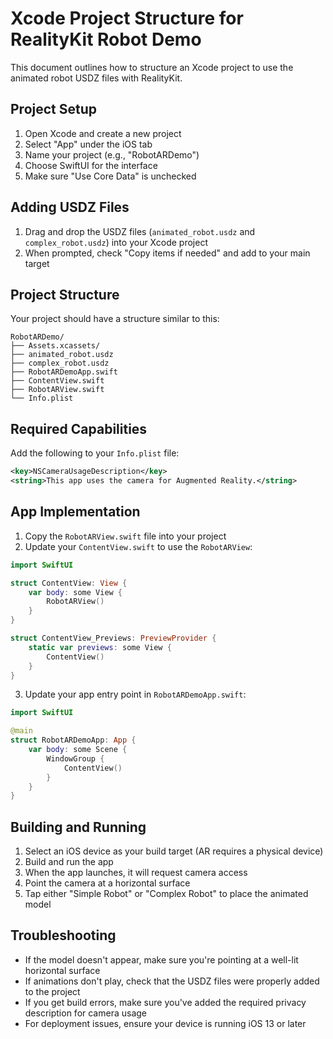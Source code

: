 # Xcode Project Structure for RealityKit Robot Demo

This document outlines how to structure an Xcode project to use the animated robot USDZ files with RealityKit.

## Project Setup

1. Open Xcode and create a new project
2. Select "App" under the iOS tab
3. Name your project (e.g., "RobotARDemo")
4. Choose SwiftUI for the interface
5. Make sure "Use Core Data" is unchecked

## Adding USDZ Files

1. Drag and drop the USDZ files (`animated_robot.usdz` and `complex_robot.usdz`) into your Xcode project
2. When prompted, check "Copy items if needed" and add to your main target

## Project Structure

Your project should have a structure similar to this:

```
RobotARDemo/
├── Assets.xcassets/
├── animated_robot.usdz
├── complex_robot.usdz
├── RobotARDemoApp.swift
├── ContentView.swift
├── RobotARView.swift
└── Info.plist
```

## Required Capabilities

Add the following to your `Info.plist` file:

```xml
<key>NSCameraUsageDescription</key>
<string>This app uses the camera for Augmented Reality.</string>
```

## App Implementation

1. Copy the `RobotARView.swift` file into your project
2. Update your `ContentView.swift` to use the `RobotARView`:

```swift
import SwiftUI

struct ContentView: View {
    var body: some View {
        RobotARView()
    }
}

struct ContentView_Previews: PreviewProvider {
    static var previews: some View {
        ContentView()
    }
}
```

3. Update your app entry point in `RobotARDemoApp.swift`:

```swift
import SwiftUI

@main
struct RobotARDemoApp: App {
    var body: some Scene {
        WindowGroup {
            ContentView()
        }
    }
}
```

## Building and Running

1. Select an iOS device as your build target (AR requires a physical device)
2. Build and run the app
3. When the app launches, it will request camera access
4. Point the camera at a horizontal surface
5. Tap either "Simple Robot" or "Complex Robot" to place the animated model

## Troubleshooting

- If the model doesn't appear, make sure you're pointing at a well-lit horizontal surface
- If animations don't play, check that the USDZ files were properly added to the project
- If you get build errors, make sure you've added the required privacy description for camera usage
- For deployment issues, ensure your device is running iOS 13 or later